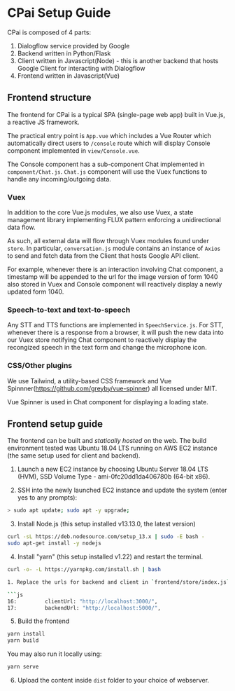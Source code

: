 # CPai Setup Guide

CPai is composed of 4 parts:

1. Dialogflow service provided by Google
2. Backend written in Python/Flask
3. Client written in Javascript(Node) - this is another backend that hosts Google Client for interacting with Dialogflow
4. Frontend written in Javascript(Vue)

## Frontend structure

The frontend for CPai is a typical SPA (single-page web app) built in Vue.js, a reactive JS framework.

The practical entry point is `App.vue` which includes a Vue Router which automatically direct users to `/console` route which will display Console component implemented in `view/Console.vue`.

The Console component has a sub-component Chat implemented in `component/Chat.js`. `Chat.js` component will use the Vuex functions to handle any incoming/outgoing data.

### Vuex

In addition to the core Vue.js modules, we also use Vuex, a state management library implementing FLUX pattern enforcing a unidirectional data flow.

As such, all external data will flow through Vuex modules found under `store`. In particular, `conversation.js` module contains an instance of `Axios` to send and fetch data from the Client that hosts Google API client.

For example, whenever there is an interaction involving Chat component, a timestamp will be appended to the url for the image version of form 1040 also stored in Vuex and Console component will reactively display a newly updated form 1040.

### Speech-to-text and text-to-speech

Any STT and TTS functions are implemented in `SpeechService.js`. For STT, whenever there is a response from a browser, it will push the new data into our Vuex store notifying Chat component to reactively display the recongized speech in the text form and change the microphone icon.

### CSS/Other plugins

We use Tailwind, a utility-based CSS framework and Vue Spinnner(https://github.com/greyby/vue-spinner) all licensed under MIT.

Vue Spinner is used in Chat component for displaying a loading state.

## Frontend setup guide

The frontend can be built and _statically hosted_ on the web. The build environment tested was Ubuntu 18.04 LTS running on AWS EC2 instance (the same setup used for client and backend).

1. Launch a new EC2 instance by choosing Ubuntu Server 18.04 LTS (HVM), SSD Volume Type - ami-0fc20dd1da406780b (64-bit x86).

2. SSH into the newly launched EC2 instance and update the system (enter yes to any prompts):

```sh
> sudo apt update; sudo apt -y upgrade;
```

3. Install Node.js (this setup installed v13.13.0, the latest version)

```sh
curl -sL https://deb.nodesource.com/setup_13.x | sudo -E bash -
sudo apt-get install -y nodejs
```

4. Install "yarn" (this setup installed v1.22) and restart the terminal.

````sh
curl -o- -L https://yarnpkg.com/install.sh | bash

1. Replace the urls for backend and client in `frontend/store/index.js`:

```js
16:         clientUrl: "http://localhost:3000/",
17:         backendUrl: "http://localhost:5000/",
````

5. Build the frontend

```sh
yarn install
yarn build
```

You may also run it locally using:

```sh
yarn serve
```

6. Upload the content inside `dist` folder to your choice of webserver.
